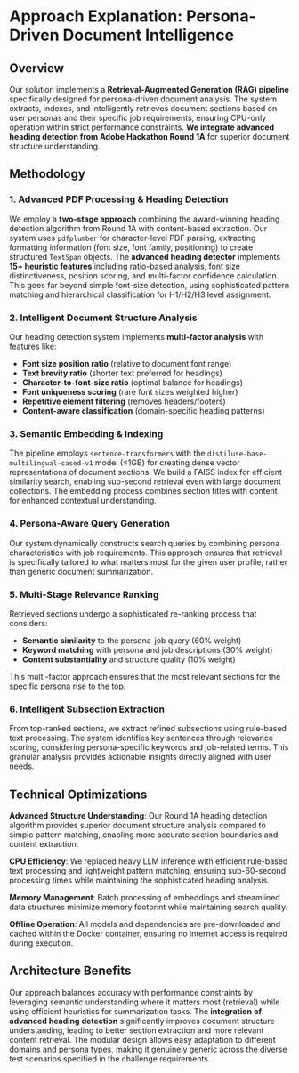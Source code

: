 # Approach Explanation: Persona-Driven Document Intelligence

## Overview

Our solution implements a **Retrieval-Augmented Generation (RAG) pipeline** specifically designed for persona-driven document analysis. The system extracts, indexes, and intelligently retrieves document sections based on user personas and their specific job requirements, ensuring CPU-only operation within strict performance constraints. **We integrate advanced heading detection from Adobe Hackathon Round 1A** for superior document structure understanding.

## Methodology

### 1. **Advanced PDF Processing & Heading Detection**
We employ a **two-stage approach** combining the award-winning heading detection algorithm from Round 1A with content-based extraction. Our system uses `pdfplumber` for character-level PDF parsing, extracting formatting information (font size, font family, positioning) to create structured `TextSpan` objects. The **advanced heading detector** implements **15+ heuristic features** including ratio-based analysis, font size distinctiveness, position scoring, and multi-factor confidence calculation. This goes far beyond simple font-size detection, using sophisticated pattern matching and hierarchical classification for H1/H2/H3 level assignment.

### 2. **Intelligent Document Structure Analysis**
Our heading detection system implements **multi-factor analysis** with features like:
- **Font size position ratio** (relative to document font range)
- **Text brevity ratio** (shorter text preferred for headings)
- **Character-to-font-size ratio** (optimal balance for headings)
- **Font uniqueness scoring** (rare font sizes weighted higher)
- **Repetitive element filtering** (removes headers/footers)
- **Content-aware classification** (domain-specific heading patterns)

### 3. **Semantic Embedding & Indexing**
The pipeline employs `sentence-transformers` with the `distiluse-base-multilingual-cased-v1` model (≤1GB) for creating dense vector representations of document sections. We build a FAISS index for efficient similarity search, enabling sub-second retrieval even with large document collections. The embedding process combines section titles with content for enhanced contextual understanding.

### 4. **Persona-Aware Query Generation**
Our system dynamically constructs search queries by combining persona characteristics with job requirements. This approach ensures that retrieval is specifically tailored to what matters most for the given user profile, rather than generic document summarization.

### 5. **Multi-Stage Relevance Ranking**
Retrieved sections undergo a sophisticated re-ranking process that considers:
- **Semantic similarity** to the persona-job query (60% weight)
- **Keyword matching** with persona and job descriptions (30% weight)  
- **Content substantiality** and structure quality (10% weight)

This multi-factor approach ensures that the most relevant sections for the specific persona rise to the top.

### 6. **Intelligent Subsection Extraction**
From top-ranked sections, we extract refined subsections using rule-based text processing. The system identifies key sentences through relevance scoring, considering persona-specific keywords and job-related terms. This granular analysis provides actionable insights directly aligned with user needs.

## Technical Optimizations

**Advanced Structure Understanding**: Our Round 1A heading detection algorithm provides superior document structure analysis compared to simple pattern matching, enabling more accurate section boundaries and content extraction.

**CPU Efficiency**: We replaced heavy LLM inference with efficient rule-based text processing and lightweight pattern matching, ensuring sub-60-second processing times while maintaining the sophisticated heading analysis.

**Memory Management**: Batch processing of embeddings and streamlined data structures minimize memory footprint while maintaining search quality.

**Offline Operation**: All models and dependencies are pre-downloaded and cached within the Docker container, ensuring no internet access is required during execution.

## Architecture Benefits

Our approach balances accuracy with performance constraints by leveraging semantic understanding where it matters most (retrieval) while using efficient heuristics for summarization tasks. The **integration of advanced heading detection** significantly improves document structure understanding, leading to better section extraction and more relevant content retrieval. The modular design allows easy adaptation to different domains and persona types, making it genuinely generic across the diverse test scenarios specified in the challenge requirements.
